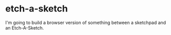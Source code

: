 # etch-a-sketch
 I'm going to build a browser version of something between a sketchpad and an Etch-A-Sketch.

